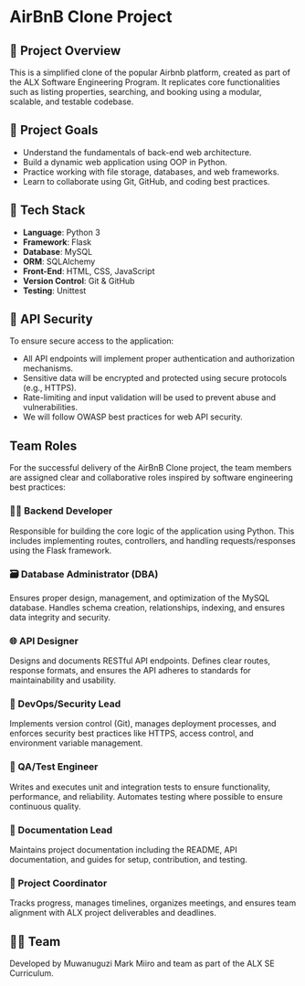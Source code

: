 # AirBnB Clone Project

## 🌟 Project Overview
This is a simplified clone of the popular Airbnb platform, created as part of the ALX Software Engineering Program. It replicates core functionalities such as listing properties, searching, and booking using a modular, scalable, and testable codebase.

## 🎯 Project Goals
- Understand the fundamentals of back-end web architecture.
- Build a dynamic web application using OOP in Python.
- Practice working with file storage, databases, and web frameworks.
- Learn to collaborate using Git, GitHub, and coding best practices.

## 🔧 Tech Stack
- **Language**: Python 3
- **Framework**: Flask
- **Database**: MySQL
- **ORM**: SQLAlchemy
- **Front-End**: HTML, CSS, JavaScript
- **Version Control**: Git & GitHub
- **Testing**: Unittest

## 🔐 API Security
To ensure secure access to the application:
- All API endpoints will implement proper authentication and authorization mechanisms.
- Sensitive data will be encrypted and protected using secure protocols (e.g., HTTPS).
- Rate-limiting and input validation will be used to prevent abuse and vulnerabilities.
- We will follow OWASP best practices for web API security.
## Team Roles

For the successful delivery of the AirBnB Clone project, the team members are assigned clear and collaborative roles inspired by software engineering best practices:

### 👨‍💻 Backend Developer
Responsible for building the core logic of the application using Python. This includes implementing routes, controllers, and handling requests/responses using the Flask framework.

### 🗃️ Database Administrator (DBA)
Ensures proper design, management, and optimization of the MySQL database. Handles schema creation, relationships, indexing, and ensures data integrity and security.

### 🌐 API Designer
Designs and documents RESTful API endpoints. Defines clear routes, response formats, and ensures the API adheres to standards for maintainability and usability.

### 🔐 DevOps/Security Lead
Implements version control (Git), manages deployment processes, and enforces security best practices like HTTPS, access control, and environment variable management.

### 🧪 QA/Test Engineer
Writes and executes unit and integration tests to ensure functionality, performance, and reliability. Automates testing where possible to ensure continuous quality.

### 📝 Documentation Lead
Maintains project documentation including the README, API documentation, and guides for setup, contribution, and testing.

### 🧭 Project Coordinator
Tracks progress, manages timelines, organizes meetings, and ensures team alignment with ALX project deliverables and deadlines.

## 👨‍💻 Team
Developed by Muwanuguzi Mark Miiro and team as part of the ALX SE Curriculum.

